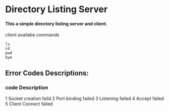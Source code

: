 # Directory Listing Server
#### This a simple directory listing server and client.

client availabe commands
```
ls
cd
pwd
bye
```


## Error Codes Descriptions:
### code 		Description
  1		Socket creation faild
  2		Port binding failed
  3		Listening failed
  4		Accept failed
  5		Client Connect failed

